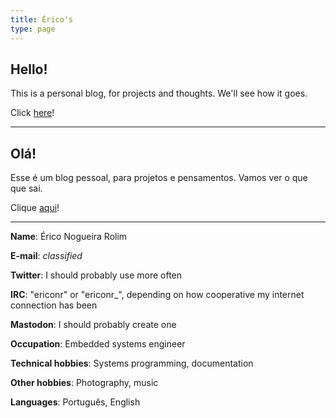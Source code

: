 ```yaml
---
title: Érico's
type: page
---
```


## Hello!

This is a personal blog, for projects and thoughts. We'll see how it goes.

Click [here](blog)!

---

## Olá!

Esse é um blog pessoal, para projetos e pensamentos. Vamos ver o que que sai.

Clique [aqui](blog)!

---

**Name**: Érico Nogueira Rolim

**E-mail**: *classified*

**Twitter**: I should probably use more often

**IRC**: "ericonr" or "ericonr_", depending on how cooperative my internet connection has been

**Mastodon**: I should probably create one

**Occupation**: Embedded systems engineer

**Technical hobbies**: Systems programming, documentation

**Other hobbies**: Photography, music

**Languages**: Português, English
